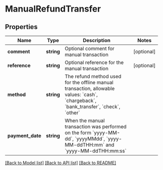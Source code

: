 # ManualRefundTransfer

## Properties

 Name             | Type       | Description                                                                                                                                                                            | Notes      
------------------|------------|----------------------------------------------------------------------------------------------------------------------------------------------------------------------------------------|------------
 **comment**      | **string** | Optional comment for manual transaction                                                                                                                                                | [optional] 
 **reference**    | **string** | Optional reference for the manual transaction                                                                                                                                          | [optional] 
 **method**       | **string** | The refund method used for the offline manual transaction, allowable values: &#x60;cash&#x60;, &#x60;chargeback&#x60;, &#x60;bank_transfer&#x60;, &#x60;check&#x60;, &#x60;other&#x60; |
 **payment_date** | **string** | When the manual transaction was performed on the form &#x60;yyyy-MM-dd&#x60;, &#x60;yyyyMMdd&#x60;, &#x60;yyyy-MM-ddTHH:mm&#x60; and &#x60;yyyy-MM-ddTHH:mm:ss&#x60;                   |

[[Back to Model list]](../../README.md#documentation-for-models) [[Back to API list]](../../README.md#documentation-for-api-endpoints) [[Back to README]](../../README.md)

